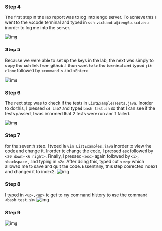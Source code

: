 
### Step 4

The first step in the lab report was to log into ieng6 server. To achieve this I went to the vscode terminal and typed in `ssh vichandra@ieng6.uscd.edu` inorder to log me into the server.

![img](https://cdn.discordapp.com/attachments/974137838180380672/1211783268064563280/Screenshot_2024-02-26_at_10.18.24_AM.png?ex=65ef741c&is=65dcff1c&hm=9c126bf773e3e9477309a001aee0fb6a8b86b7032fdb9aa7244b03183e50ef9b&)

### Step 5

Because we were able to set up the keys in the lab, the next was simply to copy the ssh link from github. I then went to to the terminal and typed `git clone` followed by `<command v` and `<Enter>`

![img](https://cdn.discordapp.com/attachments/974137838180380672/1211783268488446024/Screenshot_2024-02-26_at_10.18.47_AM.png?ex=65ef741d&is=65dcff1d&hm=3a2ae3351f268e864338e0dddff8de12d902c9813a69f7a805049c4bb5949ee6&)
### Step 6
The next step was to check if the tests in `ListExamplesTests.java`. Inorder to do this, I pressed `cd lab7` and typed `bash test.sh` so that I can see if the tests passed, I was informed that 2 tests were run and 1 failed.

![img](https://cdn.discordapp.com/attachments/974137838180380672/1211783268957945966/Screenshot_2024-02-26_at_12.51.00_PM.png?ex=65ef741d&is=65dcff1d&hm=0c5069a97c11c03ae26234b1264a71d16e2c46f7ed518997317214819272218c&)
### Step 7

for the seventh step, I typed in `vim ListExamples.java` inorder to view the code and change it. Inorder to change the code, I pressed `esc` followed by `<20 down>`  `<6 right>`. Finally, I pressed `<esc>` again followed by `<i>`, `<backspace` , and typing in `<2>`. After doing this, typed out `<:wq>` which allowed me to save and quit the code. Essentially, this step corrected index1 and changed it to index2.
![img](https://cdn.discordapp.com/attachments/974137838180380672/1211783269297819728/Screenshot_2024-02-26_at_12.56.53_PM.png?ex=65ef741d&is=65dcff1d&hm=f7debc8426b2789b66a29c6884da484b49cddd9c8e3d0afed9f87c478a65bdb4&)

### Step 8

I typed in `<up>,<up>` to get to my command history to use the command `<bash test.sh>`
![img](https://cdn.discordapp.com/attachments/974137838180380672/1211783269662855188/Screenshot_2024-02-26_at_12.58.46_PM.png?ex=65ef741d&is=65dcff1d&hm=035acadd2916527bad8f4f5a6b9a88a588e458548a6b2b19d10b272bc96a1403&)

### Step 9

![img](https://cdn.discordapp.com/attachments/974137838180380672/1211791247543509062/Screenshot_2024-02-26_at_1.42.46_PM.png?ex=65ef7b8b&is=65dd068b&hm=12c849b2408a9bbbbd060547ec2447de9d4a9a8fd7a7ccda5257556f24915e42&)
